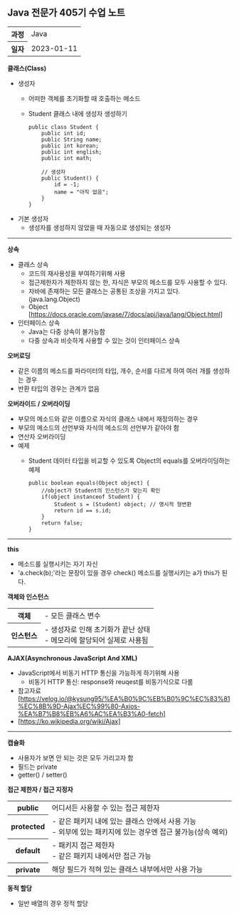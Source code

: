 ## Java 전문가 405기 수업 노트
<table>
  <tr>
    <th>과정</th>
    <td>Java</td>
  </tr>
  <tr>
    <th>일자</th>
    <td>2023-01-11</td>
  </tr>
</table>

**클래스(Class)** 
* 생성자
    * 어떠한 객체를 초기화할 때 호출하는 메소드
    * Student 클래스 내에 생성자 생성하기
    
          public class Student {
              public int id;
              public String name;
              public int korean;
              public int english;
              public int math;

              // 생성자
              public Student() {
                  id = -1;
                  name = "아직 없음";
              }
          }
         
* 기본 생성자
    * 생성자를 생성하지 않았을 때 자동으로 생성되는 생성자

<hr>

**상속**
* 클래스 상속
    * 코드의 재사용성을 부여하기위해 사용
    * 접근제한자가 제한하지 않는 한, 자식은 부모의 메소드를 모두 사용할 수 있다.
    * 자바에 존재하는 모든 클래스는 공통된 조상을 가지고 있다. (java.lang.Object)
    * Object [https://docs.oracle.com/javase/7/docs/api/java/lang/Object.html]
* 인터페이스 상속
    * Java는 다중 상속이 불가능함
    * 다중 상속과 비슷하게 사용할 수 있는 것이 인터페이스 상속

**오버로딩**
* 같은 이름의 메소드를 파라미터의 타입, 개수, 순서를 다르게 하여 여러 개를 생성하는 경우
* 반환 타입의 경우는 관계가 없음

**오버라이드 / 오버라이딩**
* 부모의 메소드와 같은 이름으로 자식의 클래스 내에서 재정의하는 경우
* 부모의 메소드의 선언부와 자식의 메소드의 선언부가 같아야 함
* 연산자 오버라이딩
* 예제
    * Student 데이터 타입을 비교할 수 있도록 Object의 equals를 오버라이딩하는 예제
     
          public boolean equals(Object object) {
              //object가 Student의 인스턴스가 맞는지 확인
              if(object instanceof Student) {
                  Student s = (Student) object; // 명시적 형변환
                  return id == s.id;
              }
              return false;
          }

<hr>

**this**
* 메소드를 실행시키는 자기 자신
* 'a.check(b);'라는 문장이 있을 경우 check() 메소드를 실행시키는 a가 this가 된다.

**객체와 인스턴스**
<table>
  <tr>
    <th>객체</th>
    <td>- 모든 클래스 변수</td>
  </tr>
  <tr>
    <th>인스턴스</th>
    <td>
       - 생성자로 인해 초기화가 끝난 상태<br>
       - 메모리에 할당되어 실제로 사용됨
    </td>
  </tr>
</table>

**AJAX(Asynchronous JavaScript And XML)**
* JavaScript에서 비동기 HTTP 통신을 가능하게 하기위해 사용
    * 비동기 HTTP 통신: response와 reuqest를 비동기식으로 다룸
* 참고자료 [https://velog.io/@kysung95/%EA%B0%9C%EB%B0%9C%EC%83%81%EC%8B%9D-Ajax%EC%99%80-Axios-%EA%B7%B8%EB%A6%AC%EA%B3%A0-fetch]
* [https://ko.wikipedia.org/wiki/Ajax]

<hr>

**캡슐화**
* 사용자가 보면 안 되는 것은 모두 가리고자 함
* 필드는 private
* getter() / setter()

**접근 제한자 / 접근 지정자**
<table>
  <tr>
    <th>public</th>
    <td>어디서든 사용할 수 있는 접근 제한자</td>
  </tr>
  <tr>
    <th>protected</th>
    <td>
      - 같은 패키지 내에 있는 클래스 안에서 사용 가능 <br>
      - 외부에 있는 패키지에 있는 경우엔 접근 불가능(상속 예외)
    </td>
  </tr>
  <tr>
    <th>default</th>
    <td>
      - 패키지 접근 제한자 <br>
      - 같은 패키지 내에서만 접근 가능
    </td>
  </tr>
  <tr>
    <th>private</th>
    <td>해당 필드가 적혀 있는 클래스 내부에서만 사용 가능</td>
  </tr>
</table>

**동적 할당**
* 일반 배열의 경우 정적 할당
